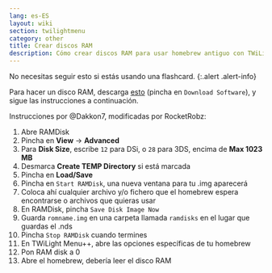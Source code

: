 ```yaml
---
lang: es-ES
layout: wiki
section: twilightmenu
category: other
title: Crear discos RAM
description: Cómo crear discos RAM para usar homebrew antiguo con TWiLight Menu++
---
```


No necesitas seguir esto si estás usando una flashcard.
{:.alert .alert-info}

Para hacer un disco RAM, descarga [esto](http://memory.dataram.com/products-and-services/software/ramdisk#freeware) (pincha en `Download Software`), y sigue las instrucciones a continuación.

Instrucciones por @Dakkon7, modificadas por RocketRobz:

1. Abre RAMDisk
1. Pincha en **View** -> **Advanced**
1. Para **Disk Size**, escribe `12` para DSi, o `28` para 3DS, encima de **Max 1023 MB**
1. Desmarca **Create TEMP Directory** si está marcada
1. Pincha en **Load/Save**
1. Pincha en `Start RAMDisk`, una nueva ventana para tu .img aparecerá
1. Coloca ahí cualquier archivo y/o fichero que el homebrew espera encontrarse o archivos que quieras usar
1. En RAMDisk, pincha `Save Disk Image Now`
1. Guarda `romname.img` en una carpeta llamada `ramdisks` en el lugar que guardas el .nds
1. Pincha `Stop RAMDisk` cuando termines
1. En TWiLight Menu++, abre las opciones específicas de tu homebrew
1. Pon RAM disk a 0
1. Abre el homebrew, debería leer el disco RAM
